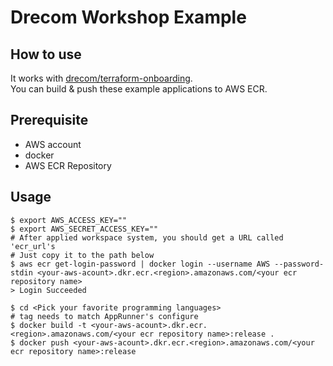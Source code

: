 # Drecom Workshop Example
## How to use
It works with [drecom/terraform-onboarding](https://github.com/drecom/terraform-onboarding).  
You can build & push these example applications to AWS ECR.

## Prerequisite
- AWS account
- docker
- AWS ECR Repository

## Usage
```
$ export AWS_ACCESS_KEY=""
$ export AWS_SECRET_ACCESS_KEY=""
# After applied workspace system, you should get a URL called 'ecr_url's
# Just copy it to the path below
$ aws ecr get-login-password | docker login --username AWS --password-stdin <your-aws-acount>.dkr.ecr.<region>.amazonaws.com/<your ecr repository name>
> Login Succeeded

$ cd <Pick your favorite programming languages>
# tag needs to match AppRunner's configure
$ docker build -t <your-aws-acount>.dkr.ecr.<region>.amazonaws.com/<your ecr repository name>:release . 
$ docker push <your-aws-acount>.dkr.ecr.<region>.amazonaws.com/<your ecr repository name>:release
```